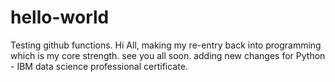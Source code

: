 # hello-world
Testing github functions.
Hi All, making my re-entry back into programming which is my core strength.
see you all soon.
adding new changes for Python - IBM data science professional certificate.
